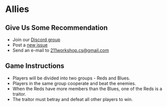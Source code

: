 # Allies

## Give Us Some Recommendation
* Join our [Discord group](https://discord.gg/A9ZcYh4WcM)
* Post a [new issue](https://github.com/211workshop/allies/issues/new/choose)
* Send an e-mail to 211workshop.cs@gmail.com

## Game Instructions
* Players will be divided into two groups - Reds and Blues.
* Players in the same group cooperate and beat the enemies.
* When the Reds have more members than the Blues, one of the Reds is a traitor.
* The traitor must betray and defeat all other players to win.



